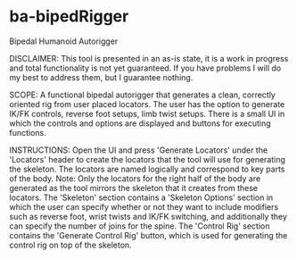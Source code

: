 # ba-bipedRigger
Bipedal Humanoid Autorigger

DISCLAIMER: This tool is presented in an as-is state, it is a work in progress and total functionality is not yet guaranteed. If you have problems I will do my best to address them, but I guarantee nothing.

SCOPE: 
A functional bipedal autorigger that generates a clean, correctly oriented rig from user placed locators. The user has the option to generate IK/FK controls, reverse foot setups, limb twist setups.
There is a small UI in which the controls and options are displayed and buttons for executing functions.

INSTRUCTIONS:
Open the UI and press 'Generate Locators' under the 'Locators' header to create the locators that the tool will use for generating the skeleton. The locators are named logically and correspond to key parts of the body.
Note: Only the locators for the right half of the body are generated as the tool mirrors the skeleton that it creates from these locators.
The 'Skeleton' section contains a 'Skeleton Options' section in which the user can specify whether or not they want to include modifiers such as reverse foot, wrist twists and IK/FK switching, and additionally they can specify the number of joins for the spine.
The 'Control Rig' section contains the 'Generate Control Rig' button, which is used for generating the control rig on top of the skeleton.
